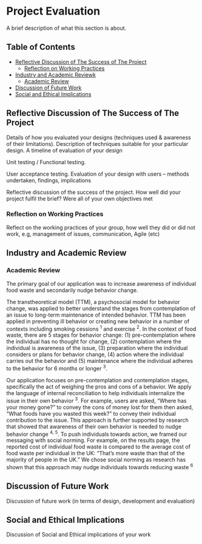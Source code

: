 # Project Evaluation

A brief description of what this section is about.

## Table of Contents
- [Reflective Discussion of The Success of The Project](#reflective-discussion-of-the-success-of-the-project)
	- [Reflection on Working Practices](#reflection-on-working-practices)
- [Industry and Academic Reviewk](#industry-and-academic-review)
	- [Academic Review](#academic-review)
- [Discussion of Future Work](#discussion-of-future-work)
- [Social and Ethical Implications](#social-and-ethical-implications)

## Reflective Discussion of The Success of The Project
Details of how you evaluated your designs (techniques used & awareness of their limitations). Description of techniques suitable for your particular design. A timeline of evaluation of your design

Unit testing / Functional testing.

User acceptance testing. Evaluation of your design with users – methods undertaken, findings, implications

Reflective discussion of the success of the project. How well did your project fulfil the brief? Were all of your own objectives met

### Reflection on Working Practices
Reflect on the working practices of your group, how well they did or did not work, e.g, management of issues, communication, Agile (etc)

## Industry and Academic Review

### Academic Review

The primary goal of our application was to increase awareness of individual food waste and secondarily nudge behavior change. 

The transtheoretical model (TTM), a psychosocial model for behavior change, was applied to better understand the stages from contemplation of an issue to long-term maintenance of intended behavior. TTM has been applied in preventing ill behavior or creating new behavior in a number of contexts including smoking cessions <sup>1</sup> and exercise <sup>2</sup>.  In the context of food waste, there are 5 stages for behavior change: (1) pre-contemplation where the individual has no thought for change, (2) contemplation where the individual is awareness of the issue, (3) preparation where the individual considers or plans for behavior change, (4) action where the individual carries out the behavior and (5) maintenance where the individual adheres to the behavior for 6 months or longer <sup>3</sup>. 

Our application focuses on pre-contemplation and contemplation stages, specifically the act of weighing the pros and cons of a behavior. We apply the language of internal reconciliation to help individuals internalize the issue in their own behavior <sup>3</sup>. For example, users are asked, “Where has your money gone?” to convey the cons of money lost for them then asked, “What foods have you wasted this week?” to convey their individual contribution to the issue.  This approach is further supported by research that showed that awareness of their own behavior is needed to nudge behavior change <sup>4, 5</sup>. To push individuals towards action, we framed our messaging with social norming. For example, on the results page, the reported cost of individual food waste is compared to the average cost of food waste per individual in the UK: “That’s more waste than that of the majority of people in the UK.” We chose social norming as research has shown that this approach may nudge individuals towards reducing waste <sup>6</sup>


## Discussion of Future Work
Discussion of future work (in terms of design, development and evaluation)

## Social and Ethical Implications
Discussion of Social and Ethical implications of your work
